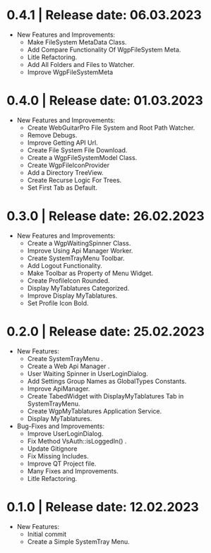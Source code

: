 0.4.1	|	Release date: **06.03.2023**
============================================
* New Features and Improvements:
  - Make FileSystem MetaData Class.
  - Add Compare Functionality Of WgpFileSystem Meta.
  - Litle Refactoring.
  - Add All Folders and Files to Watcher.
  - Improve WgpFileSystemMeta


0.4.0	|	Release date: **01.03.2023**
============================================
* New Features and Improvements:
  - Create WebGuitarPro File System and Root Path Watcher.
  - Remove Debugs.
  - Improve Getting API Url.
  - Create File System File Download.
  - Create a WgpFileSystemModel Class.
  - Create WgpFileIconProvider
  - Add a Directory TreeView.
  - Create Recurse Logic For Trees.
  - Set First Tab as Default.


0.3.0	|	Release date: **26.02.2023**
============================================
* New Features and Improvements:
  - Create a WgpWaitingSpinner Class.
  - Improve Using Api Manager Worker.
  - Create SystemTrayMenu Toolbar.
  - Add Logout Functionality.
  - Make Toolbar as Property of Menu Widget.
  - Create ProfileIcon Rounded.
  - Display MyTablatures Categorized.
  - Improve Display MyTablatures.
  - Set Profile Icon Bold.


0.2.0	|	Release date: **25.02.2023**
============================================
* New Features:
  - Create SystemTrayMenu .
  - Create a Web Api Manager .
  - User Waiting Spinner in UserLoginDialog.
  - Add Settings Group Names as GlobalTypes Constants.
  - Improve ApiManager.
  - Create TabedWidget with DisplayMyTablatures Tab in SystemTrayMenu.
  - Create WgpMyTablatures Application Service.
  - Display MyTablatures.
* Bug-Fixes and Improvements:
  - Improve UserLoginDialog.
  - Fix Method VsAuth::isLoggedIn() .
  - Update Gitignore
  - Fix Missing Includes.
  - Improve QT Project file.
  - Many Fixes and Improvements.
  - Litle Refactoring.


0.1.0	|	Release date: **12.02.2023**
============================================
* New Features:
  - Initial commit
  - Create a Simple SystemTray Menu.


